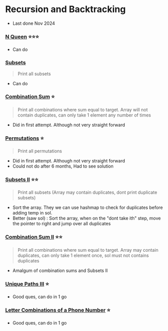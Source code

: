 # Recursion and Backtracking

- Last done Nov 2024

### [N Queen](https://leetcode.com/problems/n-queens/description/) ⭐️⭐️⭐️
- Can do 

### [Subsets](https://leetcode.com/problems/subsets/description/) 
> Print all subsets
- Can do

### [Combination Sum](https://leetcode.com/problems/combination-sum/description/) ⭐️
> Print all combinations where sum equal to target. Array will not contain duplicates, can only take 1 element any number of times

- Did in first attempt. Although not very straight forward

### [Permutations](https://leetcode.com/problems/permutations/description/) ⭐️
> Print all permutations 

- Did in first attempt. Although not very straight forward
- Could not do after 6 months, Had to see solution

### [Subsets II](https://leetcode.com/problems/subsets-ii/description/) ⭐️⭐️
> Print all subsets (Array may contain duplicates, dont print duplicate subsets)

- Sort the array. They we can use hashmap to check for duplicates before adding temp in sol.
- Better (saw sol) : Sort the array, when on the "dont take ith" step, move the pointer to right and jump over all duplicates

### [Combination Sum II](https://leetcode.com/problems/combination-sum-ii/description/) ⭐️⭐️
> Print all combinations where sum equal to target. Array may contain duplicates, can only take 1 element once, sol must not contains duplicates

- Amalgum of combination sums and Subsets II

### [Unique Paths III](https://leetcode.com/problems/unique-paths-iii/description/) ⭐️

- Good ques, can do in 1 go


### [Letter Combinations of a Phone Number](https://leetcode.com/problems/letter-combinations-of-a-phone-number/description/) ⭐️

- Good ques, can do in 1 go

